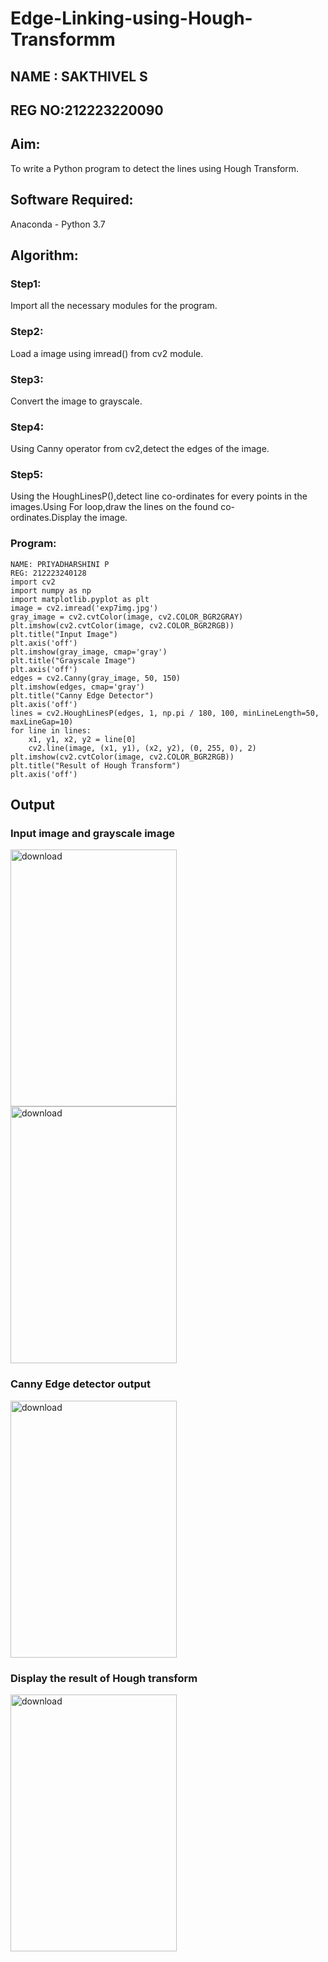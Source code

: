 # Edge-Linking-using-Hough-Transformm
## NAME : SAKTHIVEL S
## REG NO:212223220090
## Aim:
To write a Python program to detect the lines using Hough Transform.

## Software Required:
Anaconda - Python 3.7

## Algorithm:
### Step1:

Import all the necessary modules for the program.
### Step2:

Load a image using imread() from cv2 module.
### Step3:

Convert the image to grayscale.
### Step4:

Using Canny operator from cv2,detect the edges of the image.
### Step5:

Using the HoughLinesP(),detect line co-ordinates for every points in the images.Using For loop,draw the lines on the found co-ordinates.Display the image.

### Program:
```
NAME: PRIYADHARSHINI P
REG: 212223240128
import cv2
import numpy as np
import matplotlib.pyplot as plt
image = cv2.imread('exp7img.jpg')
gray_image = cv2.cvtColor(image, cv2.COLOR_BGR2GRAY)
plt.imshow(cv2.cvtColor(image, cv2.COLOR_BGR2RGB))  
plt.title("Input Image")
plt.axis('off')
plt.imshow(gray_image, cmap='gray')
plt.title("Grayscale Image")
plt.axis('off')
edges = cv2.Canny(gray_image, 50, 150)
plt.imshow(edges, cmap='gray')
plt.title("Canny Edge Detector")
plt.axis('off')
lines = cv2.HoughLinesP(edges, 1, np.pi / 180, 100, minLineLength=50, maxLineGap=10)
for line in lines:
    x1, y1, x2, y2 = line[0]
    cv2.line(image, (x1, y1), (x2, y2), (0, 255, 0), 2)
plt.imshow(cv2.cvtColor(image, cv2.COLOR_BGR2RGB))  
plt.title("Result of Hough Transform")
plt.axis('off')
```
## Output

### Input image and grayscale image
<img width="266" height="411" alt="download" src="https://github.com/user-attachments/assets/ce919e78-cdf8-4861-a44f-f4fd562a234a" />
<img width="266" height="411" alt="download" src="https://github.com/user-attachments/assets/2009b2e0-9607-44dc-b1a3-b5ae2c3ee63f" />



### Canny Edge detector output
<img width="266" height="411" alt="download" src="https://github.com/user-attachments/assets/db90a6e1-bafc-4c30-a054-52c872adef43" />


### Display the result of Hough transform
<img width="266" height="411" alt="download" src="https://github.com/user-attachments/assets/d23509d7-bf23-4769-ba8a-46e88be8be77" />

